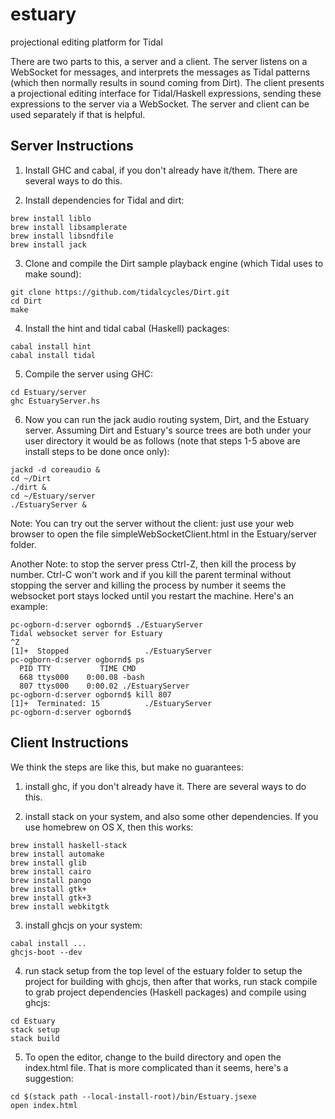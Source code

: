 # estuary

projectional editing platform for Tidal

There are two parts to this, a server and a client. The server listens on a WebSocket for messages, and interprets the messages as Tidal patterns (which then normally results in sound coming from Dirt). The client presents a projectional editing interface for Tidal/Haskell expressions, sending these expressions to the server via a WebSocket. The server and client can be used separately if that is helpful.

## Server Instructions

1. Install GHC and cabal, if you don't already have it/them. There are several ways to do this.

2. Install dependencies for Tidal and dirt:
```
brew install liblo
brew install libsamplerate
brew install libsndfile
brew install jack
```

3. Clone and compile the Dirt sample playback engine (which Tidal uses to make sound):
```
git clone https://github.com/tidalcycles/Dirt.git
cd Dirt
make
```

4. Install the hint and tidal cabal (Haskell) packages:
```
cabal install hint
cabal install tidal
```

5. Compile the server using GHC:
```
cd Estuary/server
ghc EstuaryServer.hs
```

6. Now you can run the jack audio routing system, Dirt, and the Estuary server.  Assuming Dirt and Estuary's source trees are both under your user directory it would be as follows (note that steps 1-5 above are install steps to be done once only):
```
jackd -d coreaudio &
cd ~/Dirt
./dirt &
cd ~/Estuary/server
./EstuaryServer &
```
Note: You can try out the server without the client: just use your web browser to open the file simpleWebSocketClient.html in the Estuary/server folder.

Another Note: to stop the server press Ctrl-Z, then kill the process by number. Ctrl-C won't work and if you kill the parent terminal without stopping the server and killing the process by number it seems the websocket port stays locked until you restart the machine. Here's an example:
```
pc-ogborn-d:server ogbornd$ ./EstuaryServer
Tidal websocket server for Estuary
^Z
[1]+  Stopped                 ./EstuaryServer
pc-ogborn-d:server ogbornd$ ps
  PID TTY           TIME CMD
  668 ttys000    0:00.08 -bash
  807 ttys000    0:00.02 ./EstuaryServer
pc-ogborn-d:server ogbornd$ kill 807
[1]+  Terminated: 15          ./EstuaryServer
pc-ogborn-d:server ogbornd$ 
```

## Client Instructions

We think the steps are like this, but make no guarantees:

1. install ghc, if you don't already have it. There are several ways to do this.

2. install stack on your system, and also some other dependencies. If you use homebrew on OS X, then this works:
```
brew install haskell-stack
brew install automake
brew install glib
brew install cairo
brew install pango
brew install gtk+
brew install gtk+3
brew install webkitgtk
```

3. install ghcjs on your system:
```
cabal install ...
ghcjs-boot --dev
```

4. run stack setup from the top level of the estuary folder to setup the project for building with ghcjs, then after that works, run stack compile to grab project dependencies (Haskell packages) and compile using ghcjs:
```
cd Estuary
stack setup
stack build
```

5. To open the editor, change to the build directory and open the index.html file. That is more complicated than it seems, here's a suggestion:
```
cd $(stack path --local-install-root)/bin/Estuary.jsexe
open index.html
```
